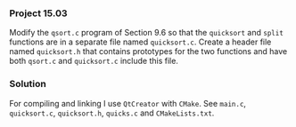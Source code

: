 ### Project 15.03

Modify the `qsort.c` program of Section 9.6 so that the `quicksort` and `split`
functions are in a separate file named `quicksort.c`. Create a header file named
`quicksort.h` that contains prototypes for the two functions and have both
`qsort.c` and `quicksort.c` include this file.

### Solution

For compiling and linking I use `QtCreator` with `CMake`. See `main.c`, `quicksort.c`, `quicksort.h`, `quicks.c` and `CMakeLists.txt`.
